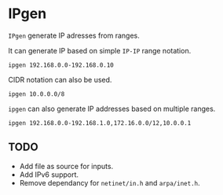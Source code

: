 # IPgen

`IPgen` generate IP adresses from ranges.

It can generate IP based on simple `IP-IP` range notation.

    ipgen 192.168.0.0-192.168.0.10

CIDR notation can also be used.

    ipgen 10.0.0.0/8

`ipgen` can also generate IP addresses based on multiple ranges.

    ipgen 192.168.0.0-192.168.1.0,172.16.0.0/12,10.0.0.1

## TODO

- Add file as source for inputs.
- Add IPv6 support.
- Remove dependancy for `netinet/in.h` and `arpa/inet.h`.